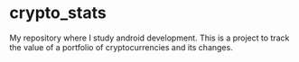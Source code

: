 # crypto_stats

My repository where I study android development.
This is a project to track the value of a portfolio of cryptocurrencies and its changes.
